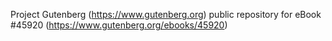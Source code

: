 Project Gutenberg (https://www.gutenberg.org) public repository for eBook #45920 (https://www.gutenberg.org/ebooks/45920)
